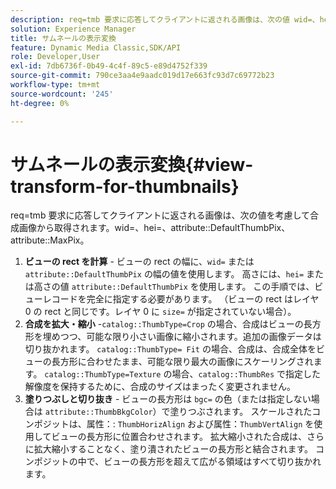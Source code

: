 ```yaml
---
description: req=tmb 要求に応答してクライアントに返される画像は、次の値 wid=、hei=、attribute DefaultThumbPix、attribute MaxPix を考慮して、合成画像から得られます。
solution: Experience Manager
title: サムネールの表示変換
feature: Dynamic Media Classic,SDK/API
role: Developer,User
exl-id: 7db6736f-0b49-4c4f-89c5-e89d4752f339
source-git-commit: 790ce3aa4e9aadc019d17e663fc93d7c69772b23
workflow-type: tm+mt
source-wordcount: '245'
ht-degree: 0%

---
```


# サムネールの表示変換{#view-transform-for-thumbnails}

req=tmb 要求に応答してクライアントに返される画像は、次の値を考慮して合成画像から取得されます。wid=、hei=、attribute::DefaultThumbPix、attribute::MaxPix。

1. **ビューの rect を計算** - ビューの rect の幅に、`wid=` または `attribute::DefaultThumbPix` の幅の値を使用します。 高さには、`hei=` または高さの値 `attribute::DefaultThumbPix` を使用します。 この手順では、ビューレコードを完全に指定する必要があります。 （ビューの rect はレイヤ 0 の rect と同じです。レイヤ 0 に `size=` が指定されていない場合）。
1. **合成を拡大・縮小** -`catalog::ThumbType=Crop` の場合、合成はビューの長方形を埋めつつ、可能な限り小さい画像に縮小されます。追加の画像データは切り抜かれます。 `catalog::ThumbType= Fit` の場合、合成は、合成全体をビューの長方形に合わせたまま、可能な限り最大の画像にスケーリングされます。 `catalog::ThumbType=Texture` の場合、`catalog::ThumbRes` で指定した解像度を保持するために、合成のサイズはまったく変更されません。
1. **塗りつぶしと切り抜き** - ビューの長方形は `bgc=` の色（または指定しない場合は `attribute::ThumbBkgColor`）で塗りつぶされます。 スケールされたコンポジットは、属性：: `ThumbHorizAlign` および属性：`ThumbVertAlign` を使用してビューの長方形に位置合わせされます。 拡大縮小された合成は、さらに拡大縮小することなく、塗り潰されたビューの長方形と結合されます。 コンポジットの中で、ビューの長方形を超えて広がる領域はすべて切り抜かれます。
